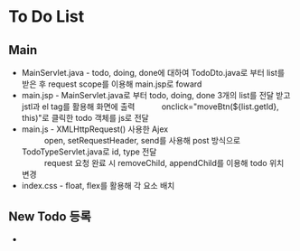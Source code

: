 # To Do List

## Main
  * MainServlet.java - todo, doing, done에 대하여 TodoDto.java로 부터 list를 받은 후 request scope를 이용해 main.jsp로 foward
  * main.jsp - MainServlet.java로 부터 todo, doing, done 3개의 list를 전달 받고 jstl과 el tag를 활용해 화면에 출력
    &nbsp;&nbsp;&nbsp;&nbsp;&nbsp;&nbsp;&nbsp;&nbsp;&nbsp;&nbsp;&nbsp;onclick="moveBtn(${list.getId}, this)"로 클릭한 todo 객체를 js로 전달
  * main.js - XMLHttpRequest() 사용한 Ajex<br>
    &nbsp;&nbsp;&nbsp;&nbsp;&nbsp;&nbsp;&nbsp;&nbsp;&nbsp;&nbsp;open, setRequestHeader, send를 사용해 post 방식으로 TodoTypeServlet.java로 id, type 전달<br>
    &nbsp;&nbsp;&nbsp;&nbsp;&nbsp;&nbsp;&nbsp;&nbsp;&nbsp;&nbsp;request 요청 완료 시 removeChild, appendChild를 이용해 todo 위치 변경
  * index.css - float, flex를 활용해 각 요소 배치

## New Todo 등록
  * 
